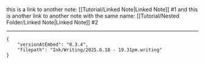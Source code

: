 this is a link to another note:
[[Tutorial/Linked Note|Linked Note]] #1
and this is another link to another note with the same name:
[[Tutorial/Nested Folder/Linked Note|Linked Note]] #2

---

```handwritten-ink
{
	"versionAtEmbed": "0.3.4",
	"filepath": "Ink/Writing/2025.6.18 - 19.31pm.writing"
}
```

